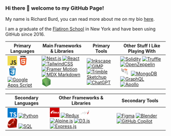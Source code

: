 ### Hi there 👋 welcome to my GitHub Page!

My name is Richard Burd, you can read more about me on my bio [here](https://richard-burd.github.io/about/). <br>

I am a graduate of the [Flatiron School](https://flatironschool.com/) in New York and have been using GitHub since 2016.  

| Primary Languages | Main Frameworks & Libraries | Primary Tools | Other Stuff I Like Playing With
| - | - | - | - |
| <a href="https://developer.mozilla.org/en-US/docs/Learn/JavaScript/First_steps/What_is_JavaScript"><img alt="JavaScript" src="https://raw.githubusercontent.com/github/explore/80688e429a7d4ef2fca1e82350fe8e3517d3494d/topics/javascript/javascript.png" width="30" /></a> <a href="https://en.wikipedia.org/wiki/HTML"><img alt="HTML" src="https://raw.githubusercontent.com/github/explore/80688e429a7d4ef2fca1e82350fe8e3517d3494d/topics/html/html.png" width="30" /></a> <a href="https://en.wikipedia.org/wiki/CSS"><img alt="CSS" src="https://raw.githubusercontent.com/github/explore/80688e429a7d4ef2fca1e82350fe8e3517d3494d/topics/css/css.png" width="30" /></a> <a href="https://en.wikipedia.org/wiki/Google_Apps_Script"><img alt="Google Apps Script" src="https://upload.wikimedia.org/wikipedia/commons/thumb/2/2f/Google_Apps_Script.svg/768px-Google_Apps_Script.svg.png" width="30" /></a> | <a href="https://nextjs.org/"><img alt="Next.js" src="https://camo.githubusercontent.com/e1e113df83e7731fdb90f6f0ab2eeb155fd1b48c27d99814dcf1c23c0acdc6a2/68747470733a2f2f6173736574732e76657263656c2e636f6d2f696d6167652f75706c6f61642f76313636323133303535392f6e6578746a732f49636f6e5f6461726b5f6261636b67726f756e642e706e67" width="30" /></a> <a href="https://reactjs.org/"><img alt="React" src="https://cdn.worldvectorlogo.com/logos/react-1.svg" width="30" /></a> <a href="https://tailwindcss.com/"><img alt="TailwindCSS" src="https://cdn.worldvectorlogo.com/logos/tailwind-css-2.svg" width="30" /></a> <a href="https://www.framer.com/motion/"><img alt="Framer Motion" src="https://camo.githubusercontent.com/179d66ab2b0321726c88a586c4ad38802e7113a3c98c6fd3f0156c01c98cfd14/68747470733a2f2f6672616d657275736572636f6e74656e742e636f6d2f696d616765732f34386861395a52396f5a51475136675a38595566456c50335430412e706e67" width="30" /></a> <a href="https://mdxjs.com/"><img alt="MDX Markdown" src="https://avatars.githubusercontent.com/u/37453691?s=280&v=4" width="30" /></a> <a href="https://en.wikipedia.org/wiki/Node.js"><img alt="Node" src="https://raw.githubusercontent.com/github/explore/80688e429a7d4ef2fca1e82350fe8e3517d3494d/topics/nodejs/nodejs.png" width="30" /></a>   | <a href="https://inkscape.org/"><img alt="Inkscape" src="https://media.inkscape.org/static/images/inkscape-logo.svg" width="30" /></a> <a href="https://www.gimp.org/"><img alt="GIMP" src="https://upload.wikimedia.org/wikipedia/commons/4/45/The_GIMP_icon_-_gnome.svg" width="30" /></a> <a href="https://www.sketchup.com/"><img alt="Trimble Sketchup" src="https://global.discourse-cdn.com/sketchup/optimized/3X/f/2/f2e7d6a306c9a1e064ca094f916ee8a63d5d5a37_2_479x499.jpeg" width="30" /></a> <a href="https://openai.com/blog/chatgpt/"><img alt="ChatGPT" src="https://seeklogo.com/images/C/chatgpt-logo-02AFA704B5-seeklogo.com.png" width="30" /></a> | <a href="https://en.wikipedia.org/wiki/Solidity"><img alt="Solidity" src="https://docs.soliditylang.org/en/develop/_images/logo.svg" width="30" /></a> <a href="https://trufflesuite.com/"><img alt="Truffle" src="https://www.trufflesuite.com/img/truffle-logo-dark.svg" width="30" /></a> <a href="https://openzeppelin.com/"><img alt="OpenZeppelin" src="https://avatars.githubusercontent.com/u/20820676?s=200&v=4" width="30" /></a> <a href="https://web3js.readthedocs.io"><img alt="Web3" src="https://raw.githubusercontent.com/ChainSafe/web3.js/1.x/assets/logo/web3js.jpg" width="30" /></a> <a href="https://www.mongodb.com/"><img alt="MongoDB" src="https://cdn.worldvectorlogo.com/logos/mongodb-icon-1.svg" width="30" /></a> <a href="https://graphql.org/"><img alt="GraphQL" src="https://upload.wikimedia.org/wikipedia/commons/thumb/1/17/GraphQL_Logo.svg/2048px-GraphQL_Logo.svg.png" width="30" /></a> <a href="https://www.apollographql.com/docs/react/"><img alt="Apollo" src="https://global.discourse-cdn.com/business5/uploads/apollographql/original/1X/25bd5104d61020fe4dc0777a5919cd009bca633e.png" width="30" /></a> |

| Secondary Languages | Other Frameworks & Libraries | Secondary Tools 
| - | - | - |
| <a href="https://en.wikipedia.org/wiki/TypeScript"><img alt="TypeScript" src="https://raw.githubusercontent.com/github/explore/80688e429a7d4ef2fca1e82350fe8e3517d3494d/topics/typescript/typescript.png" width="30" /></a> <a href="https://en.wikipedia.org/wiki/Python_(programming_language)"><img alt="Python" src="https://cdn4.iconfinder.com/data/icons/logos-and-brands/512/267_Python_logo-512.png" width="30" /></a> <a href="https://en.wikipedia.org/wiki/Ruby_(programming_language)"><img alt="Ruby" src="https://raw.githubusercontent.com/github/explore/80688e429a7d4ef2fca1e82350fe8e3517d3494d/topics/ruby/ruby.png" width="30" /></a> <a href="https://en.wikipedia.org/wiki/SQL"><img alt="SQL" src="https://w7.pngwing.com/pngs/170/924/png-transparent-microsoft-sql-server-microsoft-azure-sql-database-microsoft-text-logo-microsoft-azure.png" width="30" /></a> | <a href="https://en.wikipedia.org/wiki/Ruby_on_Rails"><img alt="Rails" src="https://raw.githubusercontent.com/github/explore/80688e429a7d4ef2fca1e82350fe8e3517d3494d/topics/rails/rails.png" width="30" /></a> <a href="https://en.wikipedia.org/wiki/Redux_(JavaScript_library)"><img alt="Redux" src="https://raw.githubusercontent.com/reduxjs/redux/master/logo/logo.png" width="30" /></a> <a href="https://jekyllrb.com/"><img alt="Jekyll" src="https://raw.githubusercontent.com/github/explore/80688e429a7d4ef2fca1e82350fe8e3517d3494d/topics/jekyll/jekyll.png" width="30" /></a> <a href="https://alpinejs.dev/"><img alt="Alpine.js" src="https://avatars.githubusercontent.com/u/59030169?s=200&v=4" width="30" /></a> <a href="https://d3js.org/"><img alt="D3.js" src="https://upload.wikimedia.org/wikipedia/en/thumb/1/15/Logo_D3.svg/1024px-Logo_D3.svg.png" height="30" /></a> <a href="https://en.wikipedia.org/wiki/Express.js"><img alt="Express.js" src="https://w7.pngwing.com/pngs/925/447/png-transparent-express-js-node-js-javascript-mongodb-node-js-text-trademark-logo.png" width="30" /></a> | <a href="https://www.figma.com/"><img alt="Figma" src="https://upload.wikimedia.org/wikipedia/commons/3/33/Figma-logo.svg" height="30" /></a>  <a href="https://www.blender.org/"><img alt="Blender" src="https://cdn.worldvectorlogo.com/logos/blender-2.svg" height="30" /></a> <a href="https://github.com/features/copilot"><img alt="GitHub Copilot" src="https://github.gallerycdn.vsassets.io/extensions/github/copilot/1.67.7944/1673473568806/Microsoft.VisualStudio.Services.Icons.Default" width="30" /></a>  | 

